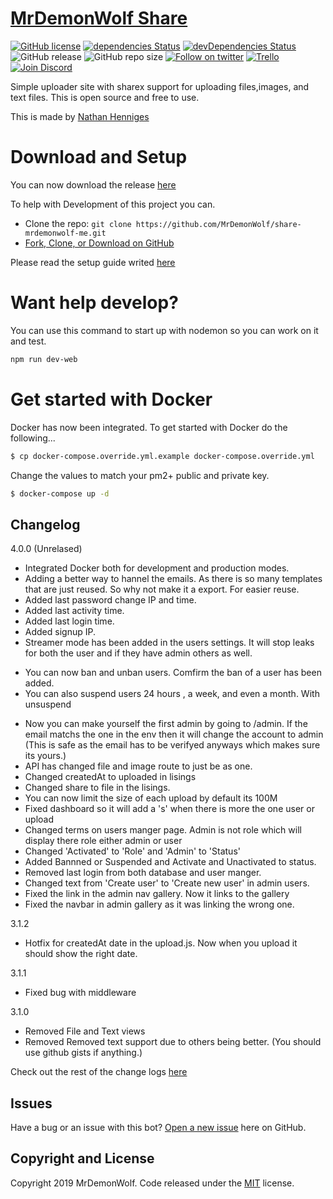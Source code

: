 # [MrDemonWolf Share](https://github.com/MrDemonWolf/share-mrdemonwolf-me)

[![GitHub license](https://img.shields.io/badge/license-MIT-blue.svg)](https://raw.githubusercontent.com/MrDemonWolf/share-mrdemonwolf-mer/master/LICENSE)
[![dependencies Status](https://david-dm.org/MrDemonWolf/share-mrdemonwolf-me/status.svg)](https://david-dm.org/MrDemonWolf/share-mrdemonwolf-me)
[![devDependencies Status](https://david-dm.org/MrDemonWolf/share-mrdemonwolf-me/dev-status.svg)](https://david-dm.org/MrDemonWolf/share-mrdemonwolf-me?type=dev)
![GitHub release](https://img.shields.io/github/release/mrdemonwolf/share-mrdemonwolf-me.svg)
![GitHub repo size](https://img.shields.io/github/repo-size/MrDemonWolf/share-mrdemonwolf-me.svg)
[![Follow on twitter](https://img.shields.io/twitter/follow/mrdemonwolf.svg?label=Follow)](https://isitmaintained.com/project/MrDemonWolf/share-mrdemonwolf-me "Follow on twitter")
[![Trello](https://img.shields.io/badge/Project%20Progress-blue?style=flat-square&logo=trello)](https://trello.com/b/uljnYGOg "Follow the project progress here.")
[![Join Discord](https://discordapp.com/api/guilds/127607669103001600/embed.png)](https://discord.gg/invite/A9x3qEN)

Simple uploader site with sharex support for uploading files,images, and text files.  This is open source and free to use.

This is made by [Nathan Henniges](https://www.github.com/nathanhenniges)

# Download and Setup

You can now download the release [here](https://github.com/MrDemonWolf/share-mrdemonwolf-me/releases/latest/download.zip)

To help with Development of this project you can.
* Clone the repo: `git clone https://github.com/MrDemonWolf/share-mrdemonwolf-me.git`
* [Fork, Clone, or Download on GitHub](https://github.com/MrDemonWolf/share-mrdemonwolf-me)

Please read the setup guide writed [here](SETUP.md)

# Want help develop?
You can use this command to start up with nodemon so you can work on it and test.

```sh
npm run dev-web
```

# Get started with Docker

Docker has now been integrated. To get started with Docker do the following...

```sh
$ cp docker-compose.override.yml.example docker-compose.override.yml
```

Change the values to match your pm2+ public and private key.

```sh
$ docker-compose up -d
```


## Changelog
4.0.0 (Unrelased)
<!-- * Made a lot of the code cleaner and easier to mange for developers -->
* Integrated Docker both for development and production modes.
* Adding a better way to hannel the emails.  As there is so many templates that are just reused.  So why not make it a export. For easier  reuse.
* Added last password change IP and time.
* Added last activity time.
* Added last login time.
* Added signup IP.
* Streamer mode has been added in the users settings.  It will stop leaks for both the user and if they have admin others as well.
<!-- * You can now upload files via your account on the website. -->
* You can now ban and unban users. Comfirm the ban of a user has been added.
* You can also suspend users 24 hours , a week, and even a month. With unsuspend
<!-- *Added API docs markdown -->
* Now you can make yourself the first admin by going to /admin.  If the email matchs the one in the env then it will change the account to admin (This is safe as the email has to be verifyed anyways which makes sure its yours.)
* API has changed file and image route to just be as one.
* Changed createdAt to uploaded in lisings
* Changed share to file in the lisings.
* You can now limit the size of each upload by default its 100M
* Fixed dashboard so it will add a 's' when there is more the one user or upload
* Changed terms on users manger page.  Admin is not role which will display there role either admin or user
* Changed 'Activated' to 'Role' and 'Admin' to 'Status'
* Added Bannned or Suspended and Activate and Unactivated to status.
* Removed last login from both database and user manger.
* Changed text from 'Create user' to 'Create new user' in admin users.
* Fixed the link in the admin nav gallery.  Now it links to the gallery
* Fixed the navbar in admin gallery as it was linking the wrong one.

3.1.2
* Hotfix for createdAt date in the upload.js. Now when  you upload it should show the right date.

3.1.1
* Fixed bug with middleware

3.1.0
* Removed File and Text views
* Removed Removed text support due to others being better. (You should use github gists if anything.)

Check out the rest of the change logs [here](/CHANGELOG.md)

## Issues
Have a bug or an issue with this bot? [Open a new issue](https://github.com/MrDemonWolf/share-mrdemonwolf-me/issues) here on GitHub.

## Copyright and License

Copyright 2019 MrDemonWolf. Code released under the [MIT](/LICENSE) license.
